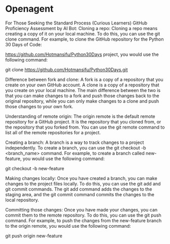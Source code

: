 # Openagent
For Those Seeking the Standard Process (Curious Learners) 
GitHub Proficiency Assessment by AI Bot:
Cloning a repo: Cloning a repo means creating a copy of it on your local machine. To do this, you can use the git clone command. For example, to clone the GitHub repository for the Python 30 Days of Code: 

https://github.com/Hotmansifu/Python30Days project, you would use the following command:

git clone https://github.com/Hotmansifu/Python30Days.git

Difference between fork and clone: A fork is a copy of a repository that you create on your own GitHub account. A clone is a copy of a repository that you create on your local machine. The main difference between the two is that you can make changes to a fork and push those changes back to the original repository, while you can only make changes to a clone and push those changes to your own fork.

Understanding of remote origin: The origin remote is the default remote repository for a GitHub project. It is the repository that you cloned from, or the repository that you forked from. You can use the git remote command to list all of the remote repositories for a project.

Creating a branch: A branch is a way to track changes to a project independently. To create a branch, you can use the git checkout -b <branch_name> command. For example, to create a branch called new-feature, you would use the following command:

git checkout -b new-feature

Making changes locally: Once you have created a branch, you can make changes to the project files locally. To do this, you can use the git add and git commit commands. The git add command adds the changes to the staging area, and the git commit command commits the changes to the local repository.

Committing those changes: Once you have made your changes, you can commit them to the remote repository. To do this, you can use the git push command. For example, to push the changes from the new-feature branch to the origin remote, you would use the following command:

git push origin new-feature
